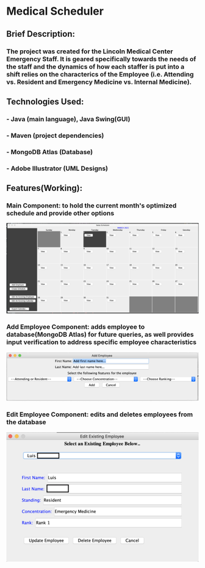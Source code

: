 # Medical Scheduler
## Brief Description:
### The project was created for the Lincoln Medical Center Emergency Staff. It is geared specifically towards the needs of the staff and the dynamics of how each staffer is put into a shift relies on the characterics of the Employee (i.e. Attending vs. Resident and Emergency Medicine vs. Internal Medicine).
## Technologies Used:
### - Java (main language), Java Swing(GUI)
### - Maven (project dependencies)
### - MongoDB Atlas (Database)

### - Adobe Illustrator (UML Designs)

## Features(Working):
### Main Component: to hold the current month's optimized schedule and provide other options
![Image of main calendar component](https://github.com/Salas123/Medical-Scheduler/blob/master/assests/calendarGUI.png)

### Add Employee Component: adds employee to database(MongoDB Atlas) for future queries, as well provides input verification to address specific employee characteristics
![Image of add employee component](https://github.com/Salas123/Medical-Scheduler/blob/master/assests/addEmployeeGUI.png)


### Edit Employee Component: edits and deletes employees from the database
![Image of edit employee component](https://github.com/Salas123/Medical-Scheduler/blob/master/assests/editEmployeeGUI.png)